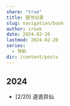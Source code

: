 ```yaml
---
share: "true"
title: 图书记录
slug: navigation/book
author: iroak
date: 2024-02-20
lastmod: 2024-02-20
series:
  - 导航
dir: /content/posts
---
```


## 2024
* [2/20] 道诡异仙